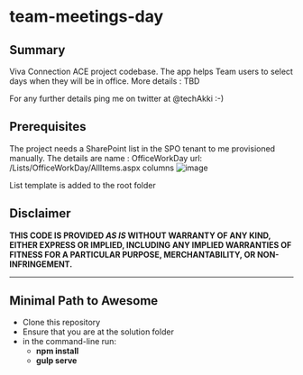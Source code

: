 # team-meetings-day

## Summary

Viva Connection ACE project codebase. The app helps Team users to select days when they will be in office. 
More details : TBD

For any further details ping me on twitter at @techAkki :-)

## Prerequisites

The project needs a SharePoint list in the SPO tenant to me provisioned manually. The details are 
name : OfficeWorkDay
url: /Lists/OfficeWorkDay/AllItems.aspx
columns 
![image](https://user-images.githubusercontent.com/5646605/168075061-6c1ad298-ab94-436e-9172-98e794004550.png)

List template is added to the root folder 



## Disclaimer

**THIS CODE IS PROVIDED *AS IS* WITHOUT WARRANTY OF ANY KIND, EITHER EXPRESS OR IMPLIED, INCLUDING ANY IMPLIED WARRANTIES OF FITNESS FOR A PARTICULAR PURPOSE, MERCHANTABILITY, OR NON-INFRINGEMENT.**

---

## Minimal Path to Awesome

- Clone this repository
- Ensure that you are at the solution folder
- in the command-line run:
  - **npm install**
  - **gulp serve**


